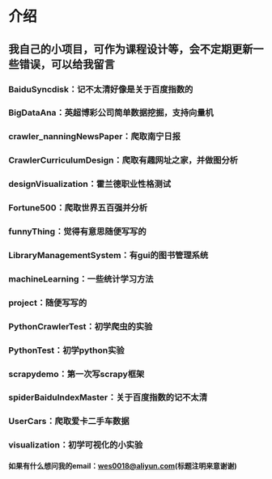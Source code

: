 # 介绍
## 我自己的小项目，可作为课程设计等，会不定期更新一些错误，可以给我留言
### BaiduSyncdisk：记不太清好像是关于百度指数的
### BigDataAna：英超博彩公司简单数据挖掘，支持向量机
### crawler_nanningNewsPaper：爬取南宁日报
### CrawlerCurriculumDesign：爬取有趣网址之家，并做图分析
### designVisualization：霍兰德职业性格测试
### Fortune500：爬取世界五百强并分析
### funnyThing：觉得有意思随便写写的
### LibraryManagementSystem：有gui的图书管理系统
### machineLearning：一些统计学习方法
### project：随便写写的
### PythonCrawlerTest：初学爬虫的实验
### PythonTest：初学python实验
### scrapydemo：第一次写scrapy框架
### spiderBaiduIndexMaster：关于百度指数的记不太清
### UserCars：爬取爱卡二手车数据
### visualization：初学可视化的小实验
#### 如果有什么想问我的email：wes0018@aliyun.com(标题注明来意谢谢)